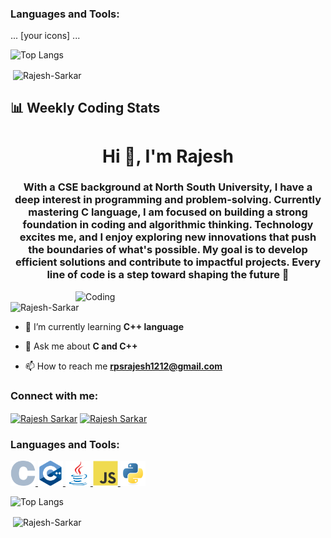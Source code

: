 <h3 align="left">Languages and Tools:</h3>
<p align="left">
  ... [your icons] ...
</p>

![Top Langs](https://github-readme-stats.vercel.app/api/top-langs/?username=Rajesh-Sarkar&layout=compact)

<p>&nbsp;<img align="center" src="https://github-readme-stats.vercel.app/api?username=Rajesh-Sarkar&show_icons=true&locale=en" alt="Rajesh-Sarkar" /></p>

## 📊 Weekly Coding Stats

<!--START_SECTION:waka-->
<!--END_SECTION:waka-->

<h1 align="center">Hi 👋, I'm Rajesh</h1>
<h3 align="center">With a CSE background at North South University, I have a deep interest in programming and problem-solving. Currently mastering C language, I am focused on building a strong foundation in coding and algorithmic thinking. Technology excites me, and I enjoy exploring new innovations that push the boundaries of what's possible. My goal is to develop efficient solutions and contribute to impactful projects. Every line of code is a step toward shaping the future 🌟</h3>
<img align="right" alt="Coding" width="400" src="https://media4.giphy.com/media/v1.Y2lkPTc5MGI3NjExeXZrbDRzcnp4NWF4azZlM3FqNmZ4a2s4bHlvZDltbGZkMDN0cGtjMCZlcD12MV9pbnRlcm5hbF9naWZfYnlfaWQmY3Q9Zw/bGgsc5mWoryfgKBx1u/giphy.gif">

<p align="left"> <img src="https://komarev.com/ghpvc/?username=rajesh-sarkar&label=Profile%20views&color=0e75b6&style=flat" alt="Rajesh-Sarkar" /> </p>

- 🌱 I’m currently learning **C++ language**

- 💬 Ask me about **C and C++**

- 📫 How to reach me **rpsrajesh1212@gmail.com**

<h3 align="left">Connect with me:</h3> 
<p align="left">
<a href="https://www.linkedin.com/in/rajesh-sarkar-21b2892ba/" target="blank"><img align="center" src="https://raw.githubusercontent.com/rahuldkjain/github-profile-readme-generator/master/src/images/icons/Social/linked-in-alt.svg" alt="Rajesh Sarkar" height="30" width="40" /></a>
<a href=https://www.facebook.com/rajeshsarkar.221168833 target="blank"><img align="center" src="https://raw.githubusercontent.com/rahuldkjain/github-profile-readme-generator/master/src/images/icons/Social/facebook.svg" alt="Rajesh Sarkar" height="30" width="40" /></a>
</p>
<h3 align="left">Languages and Tools:</h3>
<p align="left"> <a href="https://www.cprogramming.com/" target="_blank" rel="noreferrer"> <img src="https://raw.githubusercontent.com/devicons/devicon/master/icons/c/c-original.svg" alt="c" width="40" height="40"/> </a> <a href="https://www.w3schools.com/cpp/" target="_blank" rel="noreferrer"> <img src="https://raw.githubusercontent.com/devicons/devicon/master/icons/cplusplus/cplusplus-original.svg" alt="cplusplus" width="40" height="40"/> </a> <a href="https://www.java.com" target="_blank" rel="noreferrer"> <img src="https://raw.githubusercontent.com/devicons/devicon/master/icons/java/java-original.svg" alt="java" width="40" height="40"/> </a> <a href="https://developer.mozilla.org/en-US/docs/Web/JavaScript" target="_blank" rel="noreferrer"> <img src="https://raw.githubusercontent.com/devicons/devicon/master/icons/javascript/javascript-original.svg" alt="javascript" width="40" height="40"/> </a> <a href="https://www.python.org" target="_blank" rel="noreferrer"> <img src="https://raw.githubusercontent.com/devicons/devicon/master/icons/python/python-original.svg" alt="python" width="40" height="40"/> </a> </p>



![Top Langs](https://github-readme-stats.vercel.app/api/top-langs/?username=Rajesh-Sarkar&layout=compact)


<p>&nbsp;<img align="center" src="https://github-readme-stats.vercel.app/api?username=Rajesh-Sarkar&show_icons=true&locale=en" alt="Rajesh-Sarkar" /></p>

